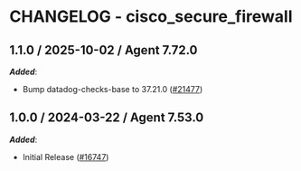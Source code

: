 # CHANGELOG - cisco_secure_firewall

<!-- towncrier release notes start -->

## 1.1.0 / 2025-10-02 / Agent 7.72.0

***Added***:

* Bump datadog-checks-base to 37.21.0 ([#21477](https://github.com/DataDog/integrations-core/pull/21477))

## 1.0.0 / 2024-03-22 / Agent 7.53.0

***Added***:

* Initial Release ([#16747](https://github.com/DataDog/integrations-core/pull/16747))
